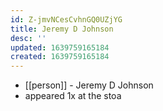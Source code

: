 ```yaml
---
id: Z-jmvNCesCvhnGQ0UZjYG
title: Jeremy D Johnson
desc: ''
updated: 1639759165184
created: 1639759165184
---
```



- [[person]] - Jeremy D Johnson
- appeared 1x at the stoa
